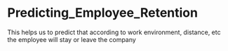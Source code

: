 # Predicting_Employee_Retention
This helps us to predict that according to work environment, distance, etc the employee will stay or leave the company
